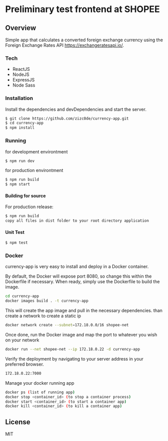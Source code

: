 # Preliminary test frontend at SHOPEE

## Overview
Simple app that calculates a converted foreign exchange currency using the Foreign Exchange Rates API
https://exchangeratesapi.io/.

### Tech

* ReactJS
* NodeJS
* ExpressJS
* Node Sass

### Installation
Install the dependencies and devDependencies and start the server.

```sh
$ git clone https://github.com/zizc0de/currency-app.git
$ cd currency-app
$ npm install
```
### Running
for development environtment

```sh
$ npm run dev
```
for production environtment

```sh
$ npm run build
$ npm start
```
#### Building for source
For production release:

```sh
$ npm run build
copy all files in dist folder to your root directory application
```
#### Unit Test

```sh
$ npm test
```

### Docker
currency-app is very easy to install and deploy in a Docker container.

By default, the Docker will expose port 8080, so change this within the Dockerfile if necessary. When ready, simply use the Dockerfile to build the image.

```sh
cd currency-app
docker images build . -t currency-app
```
This will create the app image and pull in the necessary dependencies. than create a network to create a static ip
```sh
docker network create --subnet=172.18.0.0/16 shopee-net
```

Once done, run the Docker image and map the port to whatever you wish on your network

```sh
docker run --net shopee-net --ip 172.18.0.22 -d currency-app
```

Verify the deployment by navigating to your server address in your preferred browser.

```sh
172.18.0.22:7000
```

Manage your docker running app
```sh
docker ps (list of running app)
docker stop <container_id> (to stop a container process)
docker start <container_id> (to start a container app)
docker kill <container_id> (to kill a container app)
```

License
----

MIT